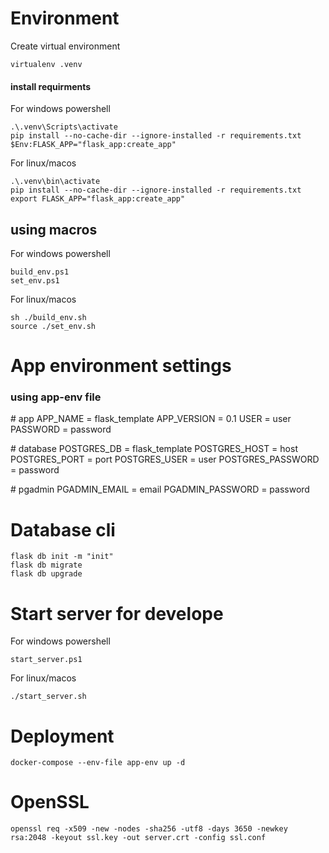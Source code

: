 # Environment
Create virtual environment
```
virtualenv .venv
```
#### install requirments
For windows powershell
```
.\.venv\Scripts\activate
pip install --no-cache-dir --ignore-installed -r requirements.txt
$Env:FLASK_APP="flask_app:create_app"
```
For linux/macos
```
.\.venv\bin\activate
pip install --no-cache-dir --ignore-installed -r requirements.txt
export FLASK_APP="flask_app:create_app"
```
## using macros
For windows powershell
```
build_env.ps1
set_env.ps1
```
For linux/macos
```
sh ./build_env.sh
source ./set_env.sh
```
# App environment settings
### using app-env file

\# app 
APP_NAME = flask_template
APP_VERSION = 0.1
USER = user
PASSWORD = password

\# database
POSTGRES_DB = flask_template
POSTGRES_HOST = host
POSTGRES_PORT = port
POSTGRES_USER = user
POSTGRES_PASSWORD = password

\# pgadmin
PGADMIN_EMAIL = email
PGADMIN_PASSWORD = password

# Database cli
```
flask db init -m "init"
flask db migrate
flask db upgrade
```
# Start server for develope
For windows powershell
```
start_server.ps1
```
For linux/macos
```
./start_server.sh
```
# Deployment
```
docker-compose --env-file app-env up -d
```

# OpenSSL
```
openssl req -x509 -new -nodes -sha256 -utf8 -days 3650 -newkey rsa:2048 -keyout ssl.key -out server.crt -config ssl.conf
```